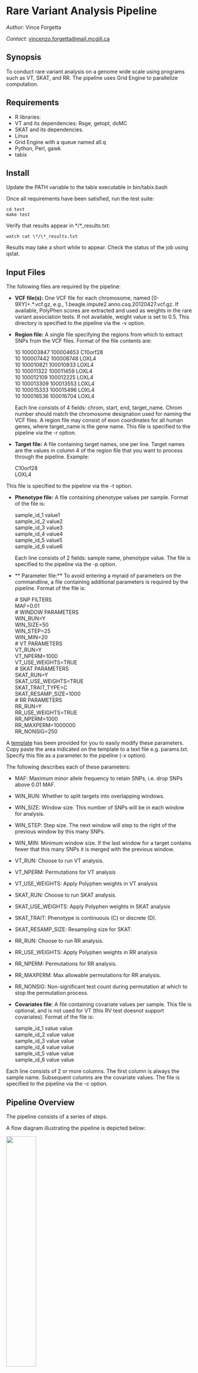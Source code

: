 # Rare Variant Analysis Pipeline

*Author*: Vince Forgetta

*Contact*: <vincenzo.forgetta@mail.mcgill.ca>

## Synopsis

To conduct rare variant analysis on a genome wide scale using programs such as VT, SKAT, and RR.  The pipeline uses Grid Engine to parallelize computation.

## Requirements

* R libraries:
 * VT and its dependencies: Rsge, getopt, doMC
 * SKAT and its dependencies.
* Linux
* Grid Engine with a queue named all.q
* Python, Perl, gawk
* tabix

## Install

Update the PATH variable to the tabix executable in bin/tabix.bash

Once all requirements have been satisfied, run the test suite:

    cd test
    make test

Verify that results appear in \*/\*_results.txt:

    watch cat \*/\*_results.txt

Results may take a short while to appear. Check the status of the job using qstat.

## Input Files

The following files are required by the pipeline:

* **VCF file(s):** One VCF file for each chromosome, named [0-9XY]+.*.vcf.gz, e.g., 1.beagle.impute2.anno.csq.20120427.vcf.gz. If available, PolyPhen scores are extracted and used as weights in the rare variant association tests. If not available, weight value is set to 0.5. This directory is specified to the pipeline via the -v option.

* **Region file:** A single file specifying the regions from which to extract SNPs from the VCF files. Format of the file contents are:

    10 100003847 100004653 C10orf28  
    10 100007442 100008748 LOXL4  
    10 100010821 100010933 LOXL4  
    10 100011322 100011459 LOXL4  
    10 100012109 100012225 LOXL4  
    10 100013309 100013553 LOXL4  
    10 100015333 100015496 LOXL4  
    10 100016536 100016704 LOXL4  

  Each line consists of 4 fields: chrom, start, end, target_name. Chrom number should match the chromosome designation used for naming the VCF files. A region file may consist of exon coordinates for all human genes, where target\_name is the gene name. This file is specified to the pipeline via the -r option.
  
* **Target file:** A file containing target names, one per line. Target names are the values in column 4 of the region file that you want to process through the pipeline. Example:
    
	C10orf28  
	LOXL4  

 This file is specified to the pipeline via the -t option.

* **Phenotype file:** A file containing phenotype values per sample. Format of the file is:

	sample\_id\_1    value1  
    sample\_id\_2    value2  
    sample\_id\_3    value3  
    sample\_id\_4    value4  
    sample\_id\_5    value5  
    sample\_id\_6    value6  

  Each line consists of 2 fields: sample name, phenotype value. The file is specified to the pipeline via the -p option.

* ** Parameter file:** To avoid entering a myraid of parameters on the commandline, a file containing additional parameters is required by the pipeline. Format of the file is:
    
	\# SNP FILTERS  
	MAF=0.01  
	\# WINDOW PARAMETERS  
	WIN\_RUN=Y  
    WIN\_SIZE=50  
    WIN\_STEP=25  
    WIN\_MIN=20  
    \# VT PARAMETERS  
    VT\_RUN=Y  
    VT\_NPERM=1000  
    VT\_USE\_WEIGHTS=TRUE  
    \# SKAT PARAMETERS  
    SKAT\_RUN=Y  
    SKAT\_USE\_WEIGHTS=TRUE  
    SKAT\_TRAIT\_TYPE=C  
    SKAT\_RESAMP\_SIZE=1000  
    \# RR PARAMETERS  
    RR\_RUN=Y  
    RR\_USE\_WEIGHTS=TRUE  
    RR\_NPERM=1000  
    RR\_MAXPERM=1000000  
    RR\_NONSIG=250  

 A [template](https://docs.google.com/spreadsheet/ccc?key=0AgyWLMiisFxAdGNSanhvQ2gtc1g2dkFMeTR3THhDSlE) has been provided for you to easily modify these parameters. Copy paste the area indicated on the template to a text file e.g. params.txt. Specify this file as a parameter to the pipeline (-x option).

The following describes each of these parameters:

* MAF: Maximum minor allele frequency to retain SNPs, i.e. drop SNPs
  above 0.01 MAF.
* WIN\_RUN: Whether to split targets into overlapping windows.  
* WIN\_SIZE: Window size. This number of SNPs will be in each window for
  analysis.
* WIN\_STEP: Step size. The next window will step to the right of the previous
  window by this many SNPs.
* WIN\_MIN: Minimum window size. If the last window for a target contains fewer that
  this many SNPs it is merged with the previous window.
* VT\_RUN: Choose to run VT analysis.
* VT\_NPERM: Permutations for VT analysis
* VT\_USE\_WEIGHTS: Apply Polyphen weights in VT analysis
* SKAT\_RUN: Choose to run SKAT analysis.
* SKAT\_USE\_WEIGHTS: Apply Polyphen weights in SKAT analysis
* SKAT\_TRAIT: Phenotype is continuouis (C) or discrete (D).
* SKAT\_RESAMP\_SIZE: Resampling size for SKAT.
* RR\_RUN: Choose to run RR analysis.
* RR\_USE\_WEIGHTS: Apply Polyphen weights in RR analysis
* RR\_NPERM: Permutations for RR analysis.
* RR\_MAXPERM: Max allowable permutations for RR analysis.
* RR\_NONSIG: Non-significant test count during permutation at which to stop the permutation process.

* **Covariates file**: A file containing covariate values per sample. This file is optional, and is not used for VT (this RV test doesnot support covariates). Format of the file is:

	sample\_id\_1    value  value  
	sample\_id\_2    value  value  
    sample\_id\_3    value  value  
    sample\_id\_4    value  value  
    sample\_id\_5    value  value  
    sample\_id\_6    value  value  
	
Each line consists of 2 or more columns.  The first column is always the sample name. Subsequent columns are the covariate values. The file is specified to the pipeline via the -c option.

## Pipeline Overview

The pipeline consists of a series of steps. 

A flow diagram illustrating the pipeline is depicted below:

 <img src="https://raw.github.com/vforget/rare-variant-pipeline/master/doc/rv-flow.png" width=40% />

Three input files are required (in black background): a directory with VCF files, a regions file, a target list file, and a phenotype file, and a parameter file (not shown). Intermediate results are boxed and programs are within pointed boxes.

Once these input file are ready, you can proceed to execute the pipeline (see "How to Run the Pipeline" below).

The followin described each major step in the pipeline:

### STEP 1: Split Region File by Target

The pipeline's smallest unit of work is a target (e.g. gene), which consists of one or more regions (e.g. exons) with a common target name (e.g. gene name).  This step in the pipeline splits the regoin file (-r option) into a series of smaller files based on the target name in the region file.This step of the pipeline does not used Grid Engine. For ~20,000 human genes it completes in under 1 min.

### STEP 2: Fetch SNPs By Target

This step fetches the SNPs from the VCF files (-v option) within the set of regions for each target specified in the target file (-t option). Upon completion of all RV tests, **these files are deleted** to save disk space.

### STEP3: Split Target VCF into Overlapping Windows

If the WIN\_RUN parameter be set to "Y", this step further splits each target VCF file into overlapping windows of SNPs. Results of each window are saved and new target names are created by appending the window number to the target name e.g. LOXL4.1, LOXL4.2, etc.

### STEP 4: Run Rare Variant Association Tests

This step runs the selected RV tests on all targets specified in the target file (-t option) using the phenotype specified in the phenotype file (-p option).

Each rare variant association test produced one output directory i.e. <rv\_test\_name>.output (e.g. skat.output).  For example, the SKAT results directory would contain:

* skat\_results.txt: This is the **PRIMARY** results file. Depending on the association test, the columns will vary, but all should contains the target name being tested and one or more p-values from the association test.
* output/: Output file for the association tests on a per target basis.  While highly verbose, may be useful in getting more details or inspecting why certain jobs failed.
* jobs/: A directory containing jobs submitted to Grid Engine job array.
* log/: A directory containing output from the pipeline. Might be useful when inspecting why certain jobs failed
* submit\_jobs.skat5544.bash: The script used to submit the Grid Engine job array.

## How to Run the Pipeline

To run the pipeline execute the following command:

    run\_pipeline.bash  
	    -r regions.txt \
		-t targets.txt \
		-v <path_to_VCF_files> \
		-p pheno.txt \
		-x params.txt \
	
A description of all command line flags:

    -h                  Show help.
    -r    [filename]    Regions file (required).
    -t    [filename]    Target file (required).
    -v    [directory]   Source directory with genotype files in VCF format (required).
    -p    [file]        Phenotype file (required).
    -x    [file]        Parameter file (required).
    -c    [file]        Covariates file (optional).
    -k                  Keep temporary VCF files (optional).

Example running pipeline for all exons from from the human genome:

Generate a list of target names from the region file:

`cut -f 4 -d ' ' regions.txt | sort | uniq > targets.txt`
 
Alternatively, to try 50 randomly selected genes:
 
`cut -f 4 -d ' ' regions.txt | sort | uniq | sort -R | head -n 50 > targets.txt`

Generate phenotype file (this one as multiple phenotypes per sample, the 5th phenotype is chosen, header is also removed):

`cut -f 1,6 pheno.txt | tail -n +2 > pheno.txt`
	
Copy default parameters from  [template](https://docs.google.com/spreadsheet/ccc?key=0AgyWLMiisFxAdGNSanhvQ2gtc1g2dkFMeTR3THhDSlE) to param.txt.

Run pipeline for the 50 random targets:

	run_pipeline.bash \  
	    -r regions.txt \  
		-t targets.rand50.txt \  
		-v <path_to_chromosome_VCF_files> \  
		-p pheno.txt \  
		-x params.txt
